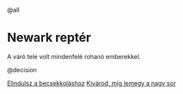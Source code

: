 @all

# Newark reptér

A váró tele volt mindenfelé rohanó emberekkel.

@decision

[Elindulsz a becsekkoláshoz](/01)
[Kivárod, míg lemegy a nagy sor](/34)
